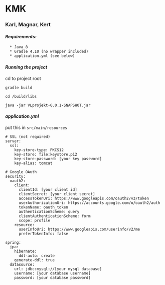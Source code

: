 # KMK
### Karl, Magnar, Kert

#### *Requirements:*
```  
  * Java 8
  * Gradle 4.10 (no wrapper included)
  * application.yml (see below)
```
  
#### *Running the project*

  cd to project root
  
  `gradle build`
  
  `cd /build/libs`
  
  `java -jar VLprojekt-0.0.1-SNAPSHOT.jar`
  
#### *application.yml*

  put this in `src/main/resources`
  
  ```
  # SSL (not required)
  server:
    ssl:
      key-store-type: PKCS12
      key-store: file:keystore.p12
      key-store-password: [your key password]
      key-alias: tomcat
    
  # Google OAuth
  security:
    oauth2:
      client:
        clientId: [your client id]
        clientSecret: [your client secret]
        accessTokenUri: https://www.googleapis.com/oauth2/v3/token
        userAuthorizationUri: https://accounts.google.com/o/oauth2/auth
        tokenName: oauth_token
        authenticationScheme: query
        clientAuthenticationScheme: form
        scope: profile
      resource:
        userInfoUri: https://www.googleapis.com/userinfo/v2/me
        preferTokenInfo: false
  
  spring:
    jpa:
      hibernate:
        ddl-auto: create
      generate-ddl: true
    datasource:
      url: jdbc:mysql://[your mysql database]
      username: [your database username]
      password: [your database password]
  ```
